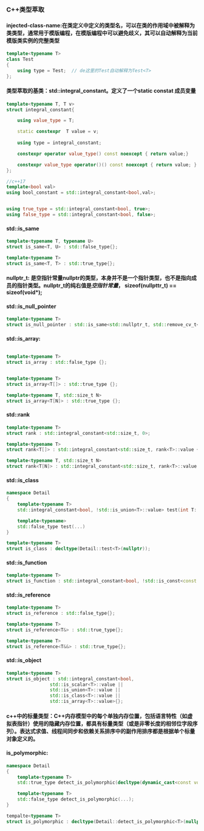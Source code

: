 ### C++类型萃取

#### injected-class-name:在类定义中定义的类型名，可以在类的作用域中被解释为类类型，通常用于模版编程，在模版编程中可以避免歧义，其可以自动解释为当前模版类实例的完整类型
```cpp
template<typename T>
class Test
{
	using type = Test;	// de这里的Test自动解释为Test<T>
};

```

#### 类型萃取的基类：std::integral_constant。定义了一个static constat 成员变量
```cpp
template<typename T, T v>
struct integral_constant{

	using value_type = T;

	static constexpr  T value = v;
	
	using type = integral_constant;

	constexpr operator value_type() const noexcept { return value;}

	constexpr value_type operator()() const noexcept { return value; }
};

//c++17
template<bool val>
using bool_constant = std::integral_constant<bool,val>;


using true_type = std::integral_constant<bool, true>;
using false_type = std::integral_constant<bool, false>;

```

#### std::is_same  
```cpp
template<typename T, typename U>
struct is_same<T, U> : std::false_type{};

template<typename T>
struct is_same<T, T> : std::true_type{};
```

#### nullptr_t: 是空指针常量nullptr的类型，本身并不是一个指针类型，也不是指向成员的指针类型。nullptr_t的纯右值是***空指针常量***， sizeof(nullpttr_t) == sizeof(void*);

#### std::is_null_pointer
```cpp
template<typename T>
struct is_null_pointer : std::is_same<std::nullptr_t, std::remove_cv_t<T>> {};
```


#### std::is_array:
```cpp

template<typename T>
struct is_array : std::false_type {};


template<typename T>
struct is_array<T[]> : std::true_type {};

template<typename T, std::size_t N>
struct is_array<T[N]> : std::true_type {};

```


#### std::rank
```cpp
template<typename T>
struct rank : std::integral_constant<std::size_t, 0>;

template<typename T>
struct rank<T[]> : std::integral_constant<std::size_t, rank<T>::value + 1>;

template<typename T, std::size_t N>
struct rank<T[N]> : std::integral_constant<std::size_t, rank<T>::value + 1>;

```

#### std::is_class
```cpp
namespace Detail
{
	template<typename T>
	std::integral_constant<bool, !std::is_union<T>::value> test(int T::*);

	template<typename>
	std::false_type test(...)
}

template<typename T>
struct is_class : decltype(Detail::test<T>(nullptr));

```

#### std::is_function
```cpp
template<typename T>
struct is_function : std::integral_constant<bool, !std::is_const<const T>::value && !std::is_refernce<T>::value>{};
```

#### std::is_reference
```cpp
template<typename T>
struct is_reference : std::false_type{};

template<typename T>
struct is_reference<T&> : std::true_type{};

template<typename T>
struct is_reference<T&&> : std::true_type{};

```

####  std::is_object
```cpp
template<typename T>
struct is_object : std::integral_constant<bool,
				std::is_scalar<T>::value ||
				std::is_union<T>::value ||
				std::is_class<T>::value ||
				std::is_array<T>::value>{};

```


#### c++中的标量类型：C++内存模型中的每个单独内存位置，包括语言特性（如虚拟表指针）使用的隐藏内存位置，都具有标量类型（或是非零长度的相邻位字段序列）。表达式求值、线程间同步和依赖关系排序中的副作用排序都是根据单个标量对象定义的。

#### is_polymorphic:
```cpp
namespace Detail
{
	template<typename T>
	std::true_type detect_is_polymorphic(decltype(dynamic_cast<const volatile void*>(static_cast<T*>(nullptr))));

	template<typename T>
	std::false_type detect_is_polymorphic(...);
}

tempalte<typename T>
struct is_polymorphic : decltype(Detail::detect_is_polymorphic<T>(nullptr)){};

```










































